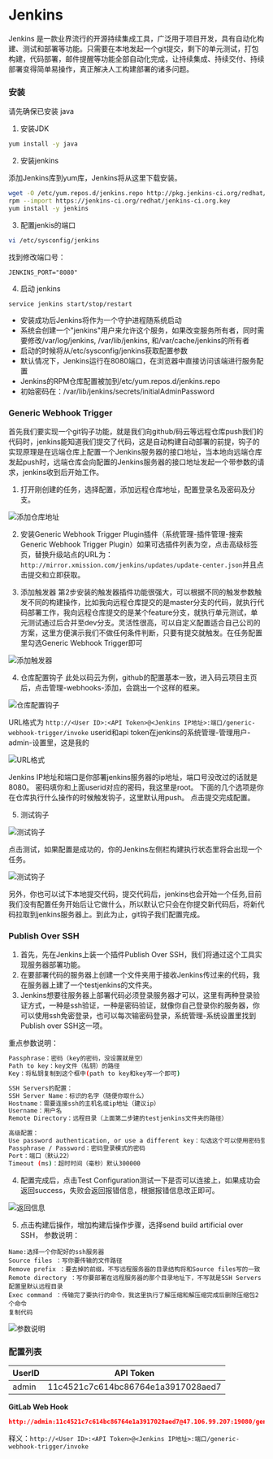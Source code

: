 # Jenkins

Jenkins 是一款业界流行的开源持续集成工具，广泛用于项目开发，具有自动化构建、测试和部署等功能。只需要在本地发起一个git提交，剩下的单元测试，打包构建，代码部署，邮件提醒等功能全部自动化完成，让持续集成、持续交付、持续部署变得简单易操作，真正解决人工构建部署的诸多问题。

### 安装

请先确保已安装 java

1. 安装JDK

```bash
yum install -y java
```

2. 安装jenkins

添加Jenkins库到yum库，Jenkins将从这里下载安装。

```bash
wget -O /etc/yum.repos.d/jenkins.repo http://pkg.jenkins-ci.org/redhat/jenkins.repo
rpm --import https://jenkins-ci.org/redhat/jenkins-ci.org.key
yum install -y jenkins
```

3. 配置jenkis的端口

```bash
vi /etc/sysconfig/jenkins
```

找到修改端口号：

`JENKINS_PORT="8080"`

4. 启动 jenkins

`service jenkins start/stop/restart`

- 安装成功后Jenkins将作为一个守护进程随系统启动
- 系统会创建一个"jenkins"用户来允许这个服务，如果改变服务所有者，同时需要修改/var/log/jenkins, /var/lib/jenkins, 和/var/cache/jenkins的所有者
- 启动的时候将从/etc/sysconfig/jenkins获取配置参数
- 默认情况下，Jenkins运行在8080端口，在浏览器中直接访问该端进行服务配置
- Jenkins的RPM仓库配置被加到/etc/yum.repos.d/jenkins.repo
- 初始密码在：/var/lib/jenkins/secrets/initialAdminPassword

### Generic Webhook Trigger

首先我们要实现一个git钩子功能，就是我们向github/码云等远程仓库push我们的代码时，jenkins能知道我们提交了代码，这是自动构建自动部署的前提，钩子的实现原理是在远端仓库上配置一个Jenkins服务器的接口地址，当本地向远端仓库发起push时，远端仓库会向配置的Jenkins服务器的接口地址发起一个带参数的请求，jenkins收到后开始工作。

1. 打开刚创建的任务，选择配置，添加远程仓库地址，配置登录名及密码及分支。

![添加仓库地址](../assets/162c4b63c9152782.png)

2. 安装Generic Webhook Trigger Plugin插件（系统管理-插件管理-搜索Generic Webhook Trigger Plugin）如果可选插件列表为空，点击高级标签页，替换升级站点的URL为：`http://mirror.xmission.com/jenkins/updates/update-center.json`并且点击提交和立即获取。

3. 添加触发器
第2步安装的触发器插件功能很强大，可以根据不同的触发参数触发不同的构建操作，比如我向远程仓库提交的是master分支的代码，就执行代码部署工作，我向远程仓库提交的是某个feature分支，就执行单元测试，单元测试通过后合并至dev分支。灵活性很高，可以自定义配置适合自己公司的方案，这里方便演示我们不做任何条件判断，只要有提交就触发。在任务配置里勾选Generic Webhook Trigger即可

![添加触发器](../assets/162c4c36ea15b935.png)

4. 仓库配置钩子 此处以码云为例，github的配置基本一致，进入码云项目主页后，点击管理-webhooks-添加，会跳出一个这样的框来。

![仓库配置钩子](../assets/162c4cfe042bba32.png)

URL格式为 `http://<User ID>:<API Token>@<Jenkins IP地址>:端口/generic-webhook-trigger/invoke` userid和api token在jenkins的系统管理-管理用户-admin-设置里，这是我的

![URL格式](../assets/162c4d8b530af3a0.png)

Jenkins IP地址和端口是你部署jenkins服务器的ip地址，端口号没改过的话就是8080。
密码填你和上面userid对应的密码，我这里是root。
下面的几个选项是你在仓库执行什么操作的时候触发钩子，这里默认用push。
点击提交完成配置。

5. 测试钩子

![测试钩子](../assets/162c4df2c9b49941.png)

点击测试，如果配置是成功的，你的Jenkins左侧栏构建执行状态里将会出现一个任务。

![测试钩子](../assets/162c4e3169a3c1f3.png)

另外，你也可以试下本地提交代码，提交代码后，jenkins也会开始一个任务,目前我们没有配置任务开始后让它做什么，所以默认它只会在你提交新代码后，将新代码拉取到jenkins服务器上。到此为止，git钩子我们配置完成。

### Publish Over SSH

1. 首先，先在Jenkins上装一个插件Publish Over SSH，我们将通过这个工具实现服务器部署功能。
2. 在要部署代码的服务器上创建一个文件夹用于接收Jenkins传过来的代码，我在服务器上建了一个testjenkins的文件夹。
3. Jenkins想要往服务器上部署代码必须登录服务器才可以，这里有两种登录验证方式，一种是ssh验证，一种是密码验证，就像你自己登录你的服务器，你可以使用ssh免密登录，也可以每次输密码登录，系统管理-系统设置里找到Publish over SSH这一项。

重点参数说明：

```bash
Passphrase：密码（key的密码，没设置就是空）
Path to key：key文件（私钥）的路径
Key：将私钥复制到这个框中(path to key和key写一个即可)

SSH Servers的配置：
SSH Server Name：标识的名字（随便你取什么）
Hostname：需要连接ssh的主机名或ip地址（建议ip）
Username：用户名
Remote Directory：远程目录（上面第二步建的testjenkins文件夹的路径）

高级配置：
Use password authentication, or use a different key：勾选这个可以使用密码登录，不想配ssh的可以用这个先试试
Passphrase / Password：密码登录模式的密码
Port：端口（默认22）
Timeout (ms)：超时时间（毫秒）默认300000

```

4. 配置完成后，点击Test Configuration测试一下是否可以连接上，如果成功会返回success，失败会返回报错信息，根据报错信息改正即可。

![返回信息](../assets/162c7bb52a7713be.png)

5. 点击构建后操作，增加构建后操作步骤，选择send build artificial over SSH， 参数说明：

```
Name:选择一个你配好的ssh服务器
Source files ：写你要传输的文件路径
Remove prefix ：要去掉的前缀，不写远程服务器的目录结构将和Source files写的一致
Remote directory ：写你要部署在远程服务器的那个目录地址下，不写就是SSH Servers配置里默认远程目录
Exec command ：传输完了要执行的命令，我这里执行了解压缩和解压缩完成后删除压缩包2个命令
复制代码
```

![参数说明](../assets/162c7c7caf0713f5.png)

### 配置列表

| UserID | API Token                          |
| ------ | ---------------------------------- |
| admin  | 11c4521c7c614bc86764e1a3917028aed7 |

**GitLab Web Hook**

```json
http://admin:11c4521c7c614bc86764e1a3917028aed7@47.106.99.207:19080/generic-webhook-trigger/invoke
```

释义：`http://<User ID>:<API Token>@<Jenkins IP地址>:端口/generic-webhook-trigger/invoke`
